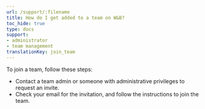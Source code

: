 ```yaml
---
url: /support/:filename
title: How do I get added to a team on W&B?
toc_hide: true
type: docs
support:
- administrator
- team management
translationKey: join_team
---
```

To join a team, follow these steps:

- Contact a team admin or someone with administrative privileges to request an invite.
- Check your email for the invitation, and follow the instructions to join the team.
